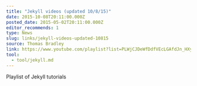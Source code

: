 ```yaml
---
title: "Jekyll videos (updated 10/8/15)"
date: 2015-10-08T20:11:00.000Z
posted_date: 2015-05-02T20:11:00.000Z
editor_recommends: 1
type: News
slug: links/jekyll-videos-updated-10815
source: Thomas Bradley
link: https://www.youtube.com/playlist?list=PLWjCJDeWfDdfVEcLGAfdJn_HXyM4Y7_k-
tool:
  - tool/jekyll.md
---
```

Playlist of Jekyll tutorials